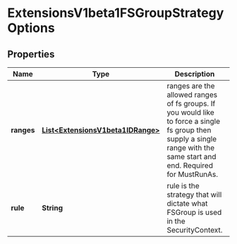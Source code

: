 

# ExtensionsV1beta1FSGroupStrategyOptions

## Properties

Name | Type | Description | Notes
------------ | ------------- | ------------- | -------------
**ranges** | [**List&lt;ExtensionsV1beta1IDRange&gt;**](ExtensionsV1beta1IDRange.md) | ranges are the allowed ranges of fs groups.  If you would like to force a single fs group then supply a single range with the same start and end. Required for MustRunAs. |  [optional]
**rule** | **String** | rule is the strategy that will dictate what FSGroup is used in the SecurityContext. |  [optional]



